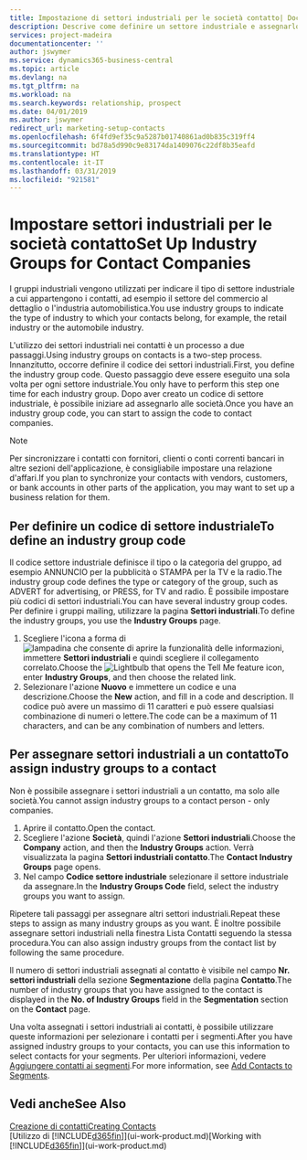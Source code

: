 ```yaml
---
title: Impostazione di settori industriali per le società contatto| Documenti Microsoft
description: Descrive come definire un settore industriale e assegnarlo a una società contatto, ad esempio il settore del commercio al dettaglio o dell'industria automobilistica.
services: project-madeira
documentationcenter: ''
author: jswymer
ms.service: dynamics365-business-central
ms.topic: article
ms.devlang: na
ms.tgt_pltfrm: na
ms.workload: na
ms.search.keywords: relationship, prospect
ms.date: 04/01/2019
ms.author: jswymer
redirect_url: marketing-setup-contacts
ms.openlocfilehash: 6f4fd9ef35c9a5287b01740861ad0b835c319ff4
ms.sourcegitcommit: bd78a5d990c9e83174da1409076c22df8b35eafd
ms.translationtype: HT
ms.contentlocale: it-IT
ms.lasthandoff: 03/31/2019
ms.locfileid: "921581"
---
```

# <a name="set-up-industry-groups-for-contact-companies"></a><span data-ttu-id="c1734-103">Impostare settori industriali per le società contatto</span><span class="sxs-lookup"><span data-stu-id="c1734-103">Set Up Industry Groups for Contact Companies</span></span>
<span data-ttu-id="c1734-104">I gruppi industriali vengono utilizzati per indicare il tipo di settore industriale a cui appartengono i contatti, ad esempio il settore del commercio al dettaglio o l'industria automobilistica.</span><span class="sxs-lookup"><span data-stu-id="c1734-104">You use industry groups to indicate the type of industry to which your contacts belong, for example, the retail industry or the automobile industry.</span></span>

<span data-ttu-id="c1734-105">L'utilizzo dei settori industriali nei contatti è un processo a due passaggi.</span><span class="sxs-lookup"><span data-stu-id="c1734-105">Using industry groups on contacts is a two-step process.</span></span> <span data-ttu-id="c1734-106">Innanzitutto, occorre definire il codice dei settori industriali.</span><span class="sxs-lookup"><span data-stu-id="c1734-106">First, you define the industry group code.</span></span> <span data-ttu-id="c1734-107">Questo passaggio deve essere eseguito una sola volta per ogni settore industriale.</span><span class="sxs-lookup"><span data-stu-id="c1734-107">You only have to perform this step one time for each industry group.</span></span> <span data-ttu-id="c1734-108">Dopo aver creato un codice di settore industriale, è possibile iniziare ad assegnarlo alle società.</span><span class="sxs-lookup"><span data-stu-id="c1734-108">Once you have an industry group code, you can start to assign the code to contact companies.</span></span>

> [!NOTE]  
>   <span data-ttu-id="c1734-109">Per sincronizzare i contatti con fornitori, clienti o conti correnti bancari in altre sezioni dell'applicazione, è consigliabile impostare una relazione d'affari.</span><span class="sxs-lookup"><span data-stu-id="c1734-109">If you plan to synchronize your contacts with vendors, customers, or bank accounts in other parts of the application, you may want to set up a business relation for them.</span></span>

## <a name="to-define-an-industry-group-code"></a><span data-ttu-id="c1734-110">Per definire un codice di settore industriale</span><span class="sxs-lookup"><span data-stu-id="c1734-110">To define an industry group code</span></span>
<span data-ttu-id="c1734-111">Il codice settore industriale definisce il tipo o la categoria del gruppo, ad esempio ANNUNCIO per la pubblicità o STAMPA per la TV e la radio.</span><span class="sxs-lookup"><span data-stu-id="c1734-111">The industry group code defines the type or category of the group, such as ADVERT for advertising, or PRESS, for TV and radio.</span></span> <span data-ttu-id="c1734-112">È possibile impostare più codici di settori industriali.</span><span class="sxs-lookup"><span data-stu-id="c1734-112">You can have several industry group codes.</span></span> <span data-ttu-id="c1734-113">Per definire i gruppi mailing, utilizzare la pagina **Settori industriali**.</span><span class="sxs-lookup"><span data-stu-id="c1734-113">To define the industry groups, you use the **Industry Groups** page.</span></span>

1. <span data-ttu-id="c1734-114">Scegliere l'icona a forma di ![lampadina che consente di aprire la funzionalità delle informazioni](media/ui-search/search_small.png "Informazioni sull'operazione che si desidera eseguire"), immettere **Settori industriali** e quindi scegliere il collegamento correlato.</span><span class="sxs-lookup"><span data-stu-id="c1734-114">Choose the ![Lightbulb that opens the Tell Me feature](media/ui-search/search_small.png "Tell me what you want to do") icon, enter **Industry Groups**, and then choose the related link.</span></span>
2. <span data-ttu-id="c1734-115">Selezionare l'azione **Nuovo** e immettere un codice e una descrizione.</span><span class="sxs-lookup"><span data-stu-id="c1734-115">Choose the **New** action, and fill in a code and description.</span></span> <span data-ttu-id="c1734-116">Il codice può avere un massimo di 11 caratteri e può essere qualsiasi combinazione di numeri o lettere.</span><span class="sxs-lookup"><span data-stu-id="c1734-116">The code can be a maximum of 11 characters, and can be any combination of numbers and letters.</span></span>

## <a name="AssignIndustryGroupContact"></a> <span data-ttu-id="c1734-117">Per assegnare settori industriali a un contatto</span><span class="sxs-lookup"><span data-stu-id="c1734-117">To assign industry groups to a contact</span></span>
<span data-ttu-id="c1734-118">Non è possibile assegnare i settori industriali a un contatto, ma solo alle società.</span><span class="sxs-lookup"><span data-stu-id="c1734-118">You cannot assign industry groups to a contact person - only companies.</span></span>

1. <span data-ttu-id="c1734-119">Aprire il contatto.</span><span class="sxs-lookup"><span data-stu-id="c1734-119">Open the contact.</span></span>
2. <span data-ttu-id="c1734-120">Scegliere l'azione **Società**, quindi l'azione **Settori industriali**.</span><span class="sxs-lookup"><span data-stu-id="c1734-120">Choose the **Company** action, and then the **Industry Groups** action.</span></span> <span data-ttu-id="c1734-121">Verrà visualizzata la pagina **Settori industriali contatto**.</span><span class="sxs-lookup"><span data-stu-id="c1734-121">The **Contact Industry Groups** page opens.</span></span>
3. <span data-ttu-id="c1734-122">Nel campo **Codice settore industriale** selezionare il settore industriale da assegnare.</span><span class="sxs-lookup"><span data-stu-id="c1734-122">In the **Industry Groups Code** field, select the industry groups you want to assign.</span></span>

<span data-ttu-id="c1734-123">Ripetere tali passaggi per assegnare altri settori industriali.</span><span class="sxs-lookup"><span data-stu-id="c1734-123">Repeat these steps to assign as many industry groups as you want.</span></span> <span data-ttu-id="c1734-124">È inoltre possibile assegnare settori industriali nella finestra Lista Contatti seguendo la stessa procedura.</span><span class="sxs-lookup"><span data-stu-id="c1734-124">You can also assign industry groups from the contact list by following the same procedure.</span></span>

<span data-ttu-id="c1734-125">Il numero di settori industriali assegnati al contatto è visibile nel campo **Nr. settori industriali** della sezione **Segmentazione** della pagina **Contatto**.</span><span class="sxs-lookup"><span data-stu-id="c1734-125">The number of industry groups that you have assigned to the contact is displayed in the **No. of Industry Groups** field in the **Segmentation** section on the **Contact** page.</span></span>

<span data-ttu-id="c1734-126">Una volta assegnati i settori industriali ai contatti, è possibile utilizzare queste informazioni per selezionare i contatti per i segmenti.</span><span class="sxs-lookup"><span data-stu-id="c1734-126">After you have assigned industry groups to your contacts, you can use this information to select contacts for your segments.</span></span> <span data-ttu-id="c1734-127">Per ulteriori informazioni, vedere [Aggiungere contatti ai segmenti](marketing-add-contact-segment.md).</span><span class="sxs-lookup"><span data-stu-id="c1734-127">For more information, see [Add Contacts to Segments](marketing-add-contact-segment.md).</span></span>

## <a name="see-also"></a><span data-ttu-id="c1734-128">Vedi anche</span><span class="sxs-lookup"><span data-stu-id="c1734-128">See Also</span></span>
[<span data-ttu-id="c1734-129">Creazione di contatti</span><span class="sxs-lookup"><span data-stu-id="c1734-129">Creating Contacts</span></span>](marketing-create-contact-companies.md)  
<span data-ttu-id="c1734-130">[Utilizzo di [!INCLUDE[d365fin](includes/d365fin_md.md)]](ui-work-product.md)</span><span class="sxs-lookup"><span data-stu-id="c1734-130">[Working with [!INCLUDE[d365fin](includes/d365fin_md.md)]](ui-work-product.md)</span></span>
